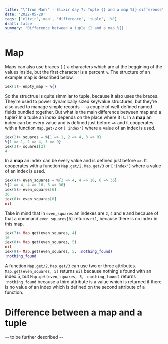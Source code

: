 ```yaml
---
title: "\"Iron Man\" - Elixir day 7: Tuple {} and a map %{} difference" 
date: '2022-05-28'
tags: ['elixir','map', 'difference', 'tuple', '%']
draft: false
summary: 'Difference between a tuple {} and a map %{} '
---
```

# Map
Maps can also use braces `{` `}` a characters which are at the beggining of the values inside, but the first character is a percent `%`. The structure of an example map is described below.
```elixir
iex(1)> empty_map = %{}
```
So the structrue is quite simmilar to tuple, because it also uses the braces. They’re used to power dynamically sized key/value structures, but they’re also used to manage simple records — a couple of well-defined named fields bundled together. But what is the main difference between map and a tuple? In a tuple an index depends on the place where it is. In a **map** an index can be every value and is defined just before `=>` and it cooperates with a function `Map.get/2` or `['index']` where a value of an index is used.
```elixir
iex(2)> squares = %{1 => 1, 2 => 4, 3 => 9}
%{1 => 1, 2 => 4, 3 => 9}
iex(3)> squares[2]
4
```
In a **map** an index can be every value and is defined just before `=>`. It cooperates with a function `Map.get/2`, `Map.get/3` or `['index']` where a value of an index is used.
```elixir
iex(4)> even_squares = %{2 => 4, 4 => 16, 6 => 36}
%{2 => 4, 4 => 16, 6 => 36}
iex(5)> even_squares[6]
36
iex(6)> even_squares[0]
nil
```
Take in mind that in `even_squares` an indexes are `2`, `4` and `6` and because of that a command `even_squares[0]` returns `nil`, because there is no index in this map.
```elixir
iex(7)> Map.get(even_squares, 4)
16
iex(8)> Map.get(even_squares, 5)
nil
iex(9)> Map.get(even_squares, 5, :nothing_found)
:nothing_found
```
A function `Map.get/2`, `Map.get/3` can use two or three attributes. `Map.get(even_squares, 5)` returns `nil` because nothing's found with an index 5, but `Map.get(even_squares, 5, :nothing_found)` returns `:nothing_found` because a third attribute is a value which is returned if there is no value of an index which is defined on the second attribute of a function.

# Difference between a map and a tuple
-- to be further described --
